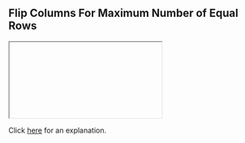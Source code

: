 ##  Flip Columns For Maximum Number of Equal Rows 

<iframe></iframe>

Click [here](Explanation.md) for an explanation.

